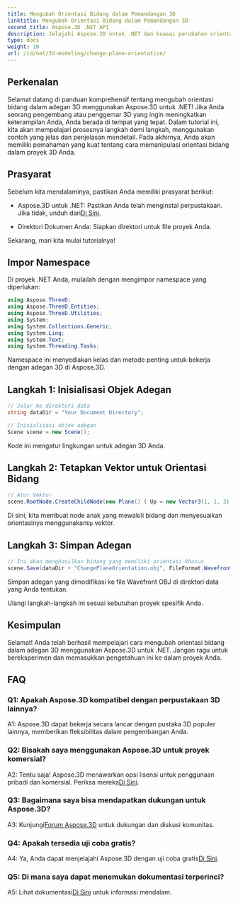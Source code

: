 ```yaml
---
title: Mengubah Orientasi Bidang dalam Pemandangan 3D
linktitle: Mengubah Orientasi Bidang dalam Pemandangan 3D
second_title: Aspose.3D .NET API
description: Jelajahi Aspose.3D untuk .NET dan kuasai perubahan orientasi bidang dalam adegan 3D. Ikuti panduan langkah demi langkah kami untuk integrasi yang lancar.
type: docs
weight: 10
url: /id/net/3d-modeling/change-plane-orientation/
---
```

## Perkenalan

Selamat datang di panduan komprehensif tentang mengubah orientasi bidang dalam adegan 3D menggunakan Aspose.3D untuk .NET! Jika Anda seorang pengembang atau penggemar 3D yang ingin meningkatkan keterampilan Anda, Anda berada di tempat yang tepat. Dalam tutorial ini, kita akan mempelajari prosesnya langkah demi langkah, menggunakan contoh yang jelas dan penjelasan mendetail. Pada akhirnya, Anda akan memiliki pemahaman yang kuat tentang cara memanipulasi orientasi bidang dalam proyek 3D Anda.

## Prasyarat

Sebelum kita mendalaminya, pastikan Anda memiliki prasyarat berikut:

-  Aspose.3D untuk .NET: Pastikan Anda telah menginstal perpustakaan. Jika tidak, unduh dari[Di Sini](https://releases.aspose.com/3d/net/).

- Direktori Dokumen Anda: Siapkan direktori untuk file proyek Anda.

Sekarang, mari kita mulai tutorialnya!

## Impor Namespace

Di proyek .NET Anda, mulailah dengan mengimpor namespace yang diperlukan:

```csharp
using Aspose.ThreeD;
using Aspose.ThreeD.Entities;
using Aspose.ThreeD.Utilities;
using System;
using System.Collections.Generic;
using System.Linq;
using System.Text;
using System.Threading.Tasks;
```

Namespace ini menyediakan kelas dan metode penting untuk bekerja dengan adegan 3D di Aspose.3D.

## Langkah 1: Inisialisasi Objek Adegan

```csharp
// Jalur ke direktori data
string dataDir = "Your Document Directory";

// Inisialisasi objek adegan
Scene scene = new Scene();
```

Kode ini mengatur lingkungan untuk adegan 3D Anda.

## Langkah 2: Tetapkan Vektor untuk Orientasi Bidang

```csharp
// Atur Vektor
scene.RootNode.CreateChildNode(new Plane() { Up = new Vector3(1, 1, 3) });
```

 Di sini, kita membuat node anak yang mewakili bidang dan menyesuaikan orientasinya menggunakan`Up` vektor.

## Langkah 3: Simpan Adegan

```csharp
// Ini akan menghasilkan bidang yang memiliki orientasi khusus
scene.Save(dataDir + "ChangePlaneOrientation.obj", FileFormat.WavefrontOBJ);
```

Simpan adegan yang dimodifikasi ke file Wavefront OBJ di direktori data yang Anda tentukan.

Ulangi langkah-langkah ini sesuai kebutuhan proyek spesifik Anda.

## Kesimpulan

Selamat! Anda telah berhasil mempelajari cara mengubah orientasi bidang dalam adegan 3D menggunakan Aspose.3D untuk .NET. Jangan ragu untuk bereksperimen dan memasukkan pengetahuan ini ke dalam proyek Anda.

## FAQ

### Q1: Apakah Aspose.3D kompatibel dengan perpustakaan 3D lainnya?

A1: Aspose.3D dapat bekerja secara lancar dengan pustaka 3D populer lainnya, memberikan fleksibilitas dalam pengembangan Anda.

### Q2: Bisakah saya menggunakan Aspose.3D untuk proyek komersial?

 A2: Tentu saja! Aspose.3D menawarkan opsi lisensi untuk penggunaan pribadi dan komersial. Periksa mereka[Di Sini](https://purchase.aspose.com/buy).

### Q3: Bagaimana saya bisa mendapatkan dukungan untuk Aspose.3D?

 A3: Kunjungi[Forum Aspose.3D](https://forum.aspose.com/c/3d/18) untuk dukungan dan diskusi komunitas.

### Q4: Apakah tersedia uji coba gratis?

 A4: Ya, Anda dapat menjelajahi Aspose.3D dengan uji coba gratis[Di Sini](https://releases.aspose.com/).

### Q5: Di mana saya dapat menemukan dokumentasi terperinci?

 A5: Lihat dokumentasi[Di Sini](https://reference.aspose.com/3d/net/) untuk informasi mendalam.